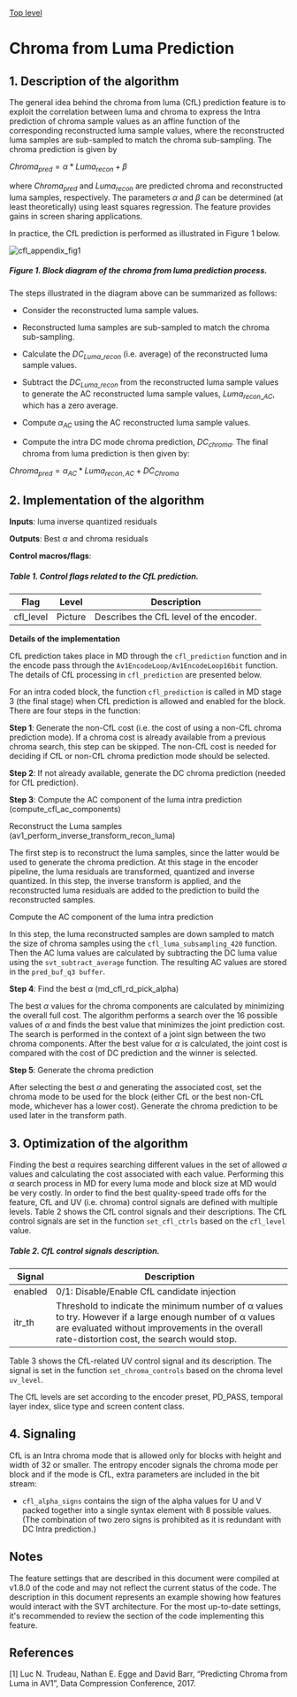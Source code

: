 [Top level](../README.md)

# Chroma from Luma Prediction

## 1. Description of the algorithm

The general idea behind the chroma from luma (CfL) prediction feature is to
exploit the correlation between luma and chroma to express the Intra prediction
of chroma sample values as an affine function of the corresponding
reconstructed luma sample values, where the reconstructed luma samples are
sub-sampled to match the chroma sub-sampling. The chroma prediction is given by

$`Chroma_{pred}=\alpha*Luma_{recon}+\beta`$

where $`Chroma_{pred}`$ and
$`Luma_{recon}`$ are predicted chroma
and reconstructed luma samples, respectively. The parameters
$`\alpha`$ and
$`\beta`$ can be determined (at least
theoretically) using least squares regression. The feature provides gains in
screen sharing applications.

In practice, the CfL prediction is performed as illustrated in Figure 1 below.

![cfl_appendix_fig1](./img/cfl_appendix_fig1.png)

##### Figure 1. Block diagram of the chroma from luma prediction process.

The steps illustrated in the diagram above can be summarized as follows:

  - Consider the reconstructed luma sample values.

  - Reconstructed luma samples are sub-sampled to match the chroma
    sub-sampling.

  - Calculate the $`DC_{Luma\_recon}`$ (i.e. average) of the
    reconstructed luma sample values.

  - Subtract the $`DC_{Luma\_recon}`$ from the reconstructed luma sample values to generate the AC reconstructed luma sample values, $`Luma_{recon\_AC}`$, which has a zero average.

  - Compute $`\alpha_{AC}`$ using the AC reconstructed luma sample values.

  - Compute the intra DC mode chroma prediction, $`DC_{chroma}`$. The final chroma
    from luma prediction is then given by:

$`Chroma_{pred} = \alpha_{AC} * Luma_{recon,AC} + DC_{Chroma}`$

## 2. Implementation of the algorithm

**Inputs**: luma inverse quantized residuals

**Outputs**: Best $`\alpha`$ and chroma residuals

**Control macros/flags**:

##### Table 1. Control flags related to the CfL prediction.
| **Flag**          | **Level**     | **Description**                                                                      |
| ----------------- | ------------- | ------------------------------------------------------------------------------------ |
| cfl_level         | Picture       | Describes the CfL level of the encoder.                                              |

**Details of the implementation**

CfL prediction takes place in MD through the ```cfl_prediction``` function
and in the encode pass through the ```Av1EncodeLoop/Av1EncodeLoop16bit``` function. The details of CfL processing in ```cfl_prediction``` are presented below.

For an intra coded block, the function ```cfl_prediction``` is called in MD stage 3 (the final stage) when CfL prediction is allowed and enabled for the block. There are four steps in the function:

**Step 1**: Generate the non-CfL cost (i.e. the cost of using a non-CfL chroma prediction mode).  If a chroma cost is already available from a previous chroma search, this step can be skipped.  The non-CfL cost is needed for deciding if CfL or non-CfL chroma prediction mode should be selected.

**Step 2**: If not already available, generate the DC chroma prediction (needed for CfL prediction).

**Step 3**: Compute the AC component of the luma intra prediction (compute_cfl_ac_components)

Reconstruct the Luma samples (av1_perform_inverse_transform_recon_luma)

The first step is to reconstruct the luma samples, since the latter would be used to generate the chroma prediction. At this stage in the encoder pipeline, the luma residuals are transformed, quantized and inverse quantized. In this step, the inverse transform is applied, and the reconstructed luma residuals are added to the prediction to build the reconstructed samples.

Compute the AC component of the luma intra prediction

In this step, the luma reconstructed samples are down sampled to match
the size of chroma samples using the ``` cfl_luma_subsampling_420 ```
function. Then the AC luma values are calculated by subtracting the DC luma
value using the ```svt_subtract_average``` function. The resulting AC values are stored
in the ```pred_buf_q3 buffer```.

**Step 4**: Find the best $`\alpha`$ (md_cfl_rd_pick_alpha)

The best $`\alpha`$ values for the chroma components are calculated by
minimizing the overall full cost. The algorithm performs a search over the 16 possible
values of $`\alpha`$ and finds the best value that minimizes the joint prediction cost.
The search is performed in the context of a joint sign between the two chroma components.
After the best value for $`\alpha`$ is calculated, the joint cost is compared with the cost of DC prediction and the winner is selected.


**Step 5**: Generate the chroma prediction

After selecting the best  $`\alpha`$ and generating the associated cost, set the chroma mode to be used for the block (either CfL or the best non-CfL mode, whichever has a lower cost). Generate the chroma prediction to be used later in the transform path.

## 3. Optimization of the algorithm

Finding the best $`\alpha`$ requires searching different
values in the set of allowed $`\alpha`$ values and calculating the cost
associated with each value. Performing this $`\alpha`$ search
process in MD for every luma mode and block size
at MD would be very costly. In order to find the best quality-speed
trade offs for the feature, CfL and UV (i.e. chroma) control signals are defined with multiple levels.
Table 2 shows the CfL control signals and their descriptions.
The CfL control signals are set in the function ```set_cfl_ctrls``` based on the ```cfl_level``` value.

##### Table 2. CfL control signals description.

| **Signal**        | **Description**                                                                                                                                                                                           |
| ----------------- | --------------------------------------------------------------------------------------------------------------------------------------------------------------------------------------------------------- |
| enabled           | 0/1: Disable/Enable CfL candidate injection                                                                                                                                                               |
| itr_th            | Threshold to indicate the minimum number of α values to try. However if a large enough number of α values are evaluated without improvements in the overall rate-distortion cost, the search would stop.  |

Table 3 shows the CfL-related UV control signal and its description. The signal is set in the function ```set_chroma_controls``` based on the chroma level ```uv_level```.

The CfL levels are set according to the encoder preset, PD_PASS, temporal layer index, slice type and screen content class.

## 4. Signaling

CfL is an Intra chroma mode that is allowed only for blocks with height and width of 32 or smaller.
The entropy encoder signals the chroma mode per block and if the mode is CfL,
extra parameters are included in the bit stream:

  - ```cfl_alpha_signs``` contains the sign of the alpha values for U and
    V packed together into a single syntax element with 8 possible
    values. (The combination of two zero signs is prohibited as it is
    redundant with DC Intra prediction.)

## Notes

The feature settings that are described in this document were compiled at
v1.8.0 of the code and may not reflect the current status of the code. The
description in this document represents an example showing how features would
interact with the SVT architecture. For the most up-to-date settings, it's
recommended to review the section of the code implementing this feature.

## References

[1] Luc N. Trudeau, Nathan E. Egge and David Barr,
“Predicting Chroma from Luma in AV1”, Data Compression Conference, 2017.
